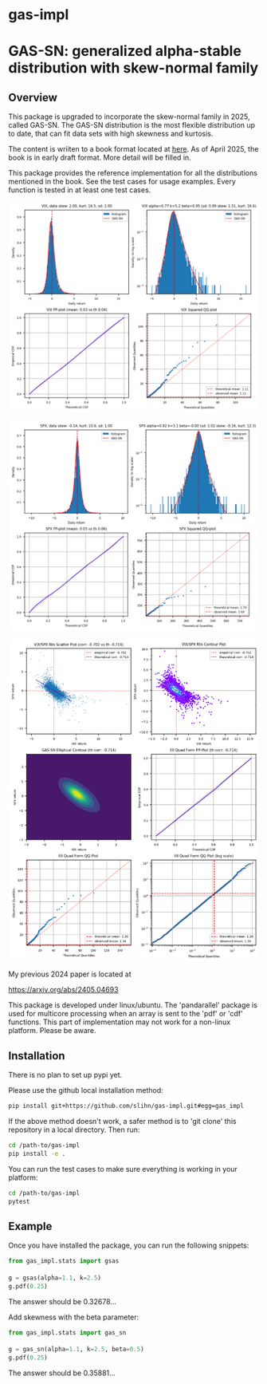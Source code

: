 # gas-impl
# GAS-SN: generalized alpha-stable distribution with skew-normal family

## Overview

This package is upgraded to incorporate the skew-normal family in 2025, called GAS-SN. 
The GAS-SN distribution is the most flexible distribution up to date, that can fit data sets with high skewness and kurtosis.

The content is wriiten to a book format located at [here](docs/fracdist.pdf).
As of April 2025, the book is in early draft format. More detail will be filled in.

This package provides the reference implementation for all the distributions mentioned in the book.
See the test cases for usage examples. Every function is tested in at least one test cases.


![VIX Fit](docs/plot_vix_gas_sn.png)

![SPX Fit](docs/plot_spx_gas_sn.png)

![VIX-SPX Elliptical Fit](docs/plot_elliptical_vix_spx.png)


My previous 2024 paper is located at

https://arxiv.org/abs/2405.04693


This package is developed under linux/ubuntu.
The 'pandarallel' package is used for multicore processing when an array is sent to the 'pdf' or 'cdf' functions.
This part of implementation may not work for a non-linux platform. Please be aware.

## Installation

There is no plan to set up pypi yet. 

Please use the github local installation method:

```bash
pip install git+https://github.com/slihn/gas-impl.git#egg=gas_impl
```

If the above method doesn't work, a safer method is to 'git clone' this repository in a local directory. 
Then run:

```bash
cd /path-to/gas-impl
pip install -e .
```

You can run the test cases to make sure everything is working in your platform:

```bash
cd /path-to/gas-impl
pytest
```


## Example

Once you have installed the package, you can run the following snippets:

```python
from gas_impl.stats import gsas

g = gsas(alpha=1.1, k=2.5)
g.pdf(0.25)
```

The answer should be 0.32678...

Add skewness with the beta parameter:

```python
from gas_impl.stats import gas_sn

g = gas_sn(alpha=1.1, k=2.5, beta=0.5)
g.pdf(0.25)
```

The answer should be 0.35881...
